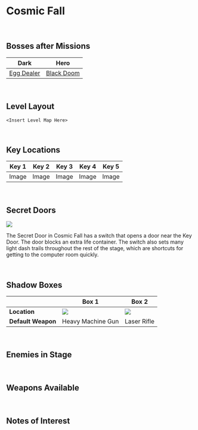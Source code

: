 # Cosmic Fall

<br />

## Bosses after Missions
|Dark|Hero|
|--|--|
|[Egg Dealer](../../Bosses/EggDealer)|[Black Doom](../../Bosses/BlackDoom)|

<br />

## Level Layout
```
<Insert Level Map Here>
```

<br />

## Key Locations
|Key 1|Key 2|Key 3|Key 4|Key 5|
|--|--|--|--|--|
|Image|Image|Image|Image|Image|

<br />


## Secret Doors
[ ![](../../img/CosmicFall/CosmicFallKeyDoor1.png) ](../../img/CosmicFall/CosmicFallKeyDoor1.png)

The Secret Door in Cosmic Fall has a switch that opens a door near the Key Door. The door blocks an extra life container. The switch also sets many light dash trails throughout the rest of the stage, which are shortcuts for getting to the computer room quickly.

<br />

## Shadow Boxes
| |Box 1|Box 2|
|-|-|-|
|__Location__|[ ![](../../img/CosmicFall/CosmicFallShadowBox1.png) ](../../img/CosmicFall/CosmicFallShadowBox1.png)|[ ![](../../img/CosmicFall/CosmicFallShadowBox2.png) ](../../img/CosmicFall/CosmicFallShadowBox2.png)|
|__Default Weapon__|Heavy Machine Gun|Laser Rifle|

<br />

## Enemies in Stage

<br />

## Weapons Available

<br />

## Notes of Interest

<br />